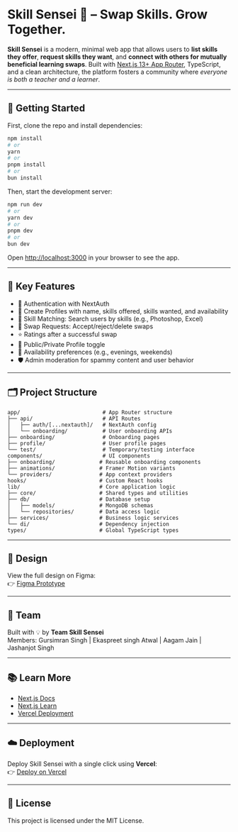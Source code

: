 
# Skill Sensei 🥋 – Swap Skills. Grow Together.

**Skill Sensei** is a modern, minimal web app that allows users to **list skills they offer**, **request skills they want**, and **connect with others for mutually beneficial learning swaps**. Built with [Next.js 13+ App Router](https://nextjs.org), TypeScript, and a clean architecture, the platform fosters a community where *everyone is both a teacher and a learner*.

---

## 🚀 Getting Started

First, clone the repo and install dependencies:

```bash
npm install
# or
yarn
# or
pnpm install
# or
bun install
```

Then, start the development server:

```bash
npm run dev
# or
yarn dev
# or
pnpm dev
# or
bun dev
```

Open [http://localhost:3000](http://localhost:3000) in your browser to see the app.

---

## 🧠 Key Features

- 🔐 Authentication with NextAuth
- 👤 Create Profiles with name, skills offered, skills wanted, and availability
- 🧩 Skill Matching: Search users by skills (e.g., Photoshop, Excel)
- 🔁 Swap Requests: Accept/reject/delete swaps
- ⭐ Ratings after a successful swap
- 👀 Public/Private Profile toggle
- 📆 Availability preferences (e.g., evenings, weekends)
- 🛡️ Admin moderation for spammy content and user behavior

---

## 🗂️ Project Structure

```
app/                          # App Router structure
├── api/                      # API Routes
│   ├── auth/[...nextauth]/   # NextAuth config
│   └── onboarding/           # User onboarding APIs
├── onboarding/               # Onboarding pages
├── profile/                  # User profile pages
└── test/                     # Temporary/testing interface
components/                   # UI components
├── onboarding/              # Reusable onboarding components
├── animations/              # Framer Motion variants
└── providers/               # App context providers
hooks/                       # Custom React hooks
lib/                         # Core application logic
├── core/                    # Shared types and utilities
├── db/                      # Database setup
│   ├── models/              # MongoDB schemas
│   └── repositories/        # Data access logic
├── services/                # Business logic services
└── di/                      # Dependency injection
types/                       # Global TypeScript types
```

---

## 🎨 Design

View the full design on Figma:  
👉 [Figma Prototype](https://www.figma.com/design/wGIsfS4RwfN25gznxTu3yM/Untitled?node-id=0-1&t=IgzypozFpqiQwrZ1-1)

---

## 👥 Team

Built with 💡 by **Team Skill Sensei**  
Members: Gursimran Singh | Ekaspreet singh Atwal | Aagam Jain | Jashanjot Singh

---

## 📚 Learn More

- [Next.js Docs](https://nextjs.org/docs)
- [Next.js Learn](https://nextjs.org/learn)
- [Vercel Deployment](https://vercel.com/new)

---

## ☁️ Deployment

Deploy Skill Sensei with a single click using **Vercel**:  
👉 [Deploy on Vercel](https://vercel.com/new?utm_source=create-next-app&utm_medium=default-template)

---

## 📄 License

This project is licensed under the MIT License.
